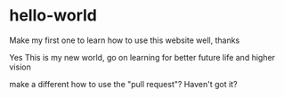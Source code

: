 # hello-world
Make my first one to learn how to use this website well, thanks

Yes This is my new world, go on learning for better future life and higher vision

make a different
how to use the "pull request"? Haven't got it?
